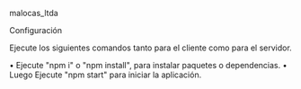 malocas_ltda

Configuración

Ejecute los siguientes comandos tanto para el cliente como para el servidor.

• Ejecute "npm i" o "npm install", para instalar paquetes o dependencias.
• Luego Ejecute "npm start" para iniciar la aplicación.
